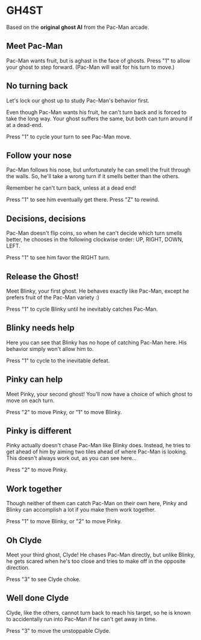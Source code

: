 # GH4ST

Based on the __original ghost AI__ from the Pac-Man arcade.

## Meet Pac-Man

Pac-Man wants fruit, but is aghast in the face of ghosts.
Press "1" to allow your ghost to step forward.
(Pac-Man will wait for his turn to move.)

## No turning back

Let's lock our ghost up to study Pac-Man's behavior first.

Even though Pac-Man wants his fruit, he can't turn back
and is forced to take the long way.  Your ghost suffers
the same, but both can turn around if at a dead-end.

Press "1" to cycle your turn to see Pac-Man move.

## Follow your nose

Pac-Man follows his nose, but unfortunately he can smell the fruit through the
walls.  So, he'll take a wrong turn if it smells better than the others.

Remember he can't turn back, unless at a dead end!

Press "1" to see him eventually get there.  Press "Z" to rewind.

## Decisions, decisions

Pac-Man doesn't flip coins, so when he can't decide which turn smells better,
he chooses in the following clockwise order: UP, RIGHT, DOWN, LEFT.

Press "1" to see him favor the RIGHT turn.

## Release the Ghost!

Meet Blinky, your first ghost.  He behaves exactly like Pac-Man, except he
prefers fruit of the Pac-Man variety :)

Press "1" to cycle Blinky until he inevitably catches Pac-Man.

## Blinky needs help

Here you can see that Blinky has no hope of catching Pac-Man here.
His behavior simply won't allow him to.

Press "1" to cycle to the inevitable defeat.

## Pinky can help

Meet Pinky, your second ghost!  You'll now have a choice of which ghost to move
on each turn.

Press "2" to move Pinky, or "1" to move Blinky.

## Pinky is different

Pinky actually doesn't chase Pac-Man like Blinky does.  Instead, he tries to
get ahead of him by aiming two tiles ahead of where Pac-Man is looking.
This doesn't always work out, as you can see here...

Press "2" to move Pinky.

## Work together

Though neither of them can catch Pac-Man on their own here, Pinky and Blinky
can accomplish a lot if you make them work together.

Press "1" to move Blinky, or "2" to move Pinky.

## Oh Clyde

Meet your third ghost, Clyde!  He chases Pac-Man directly, but unlike Blinky,
he gets scared when he's too close and tries to make off in the opposite
direction.

Press "3" to see Clyde choke.

## Well done Clyde

Clyde, like the others, cannot turn back to reach his target, so he is known to
accidentally run into Pac-Man if he can't get away in time.

Press "3" to move the unstoppable Clyde.
